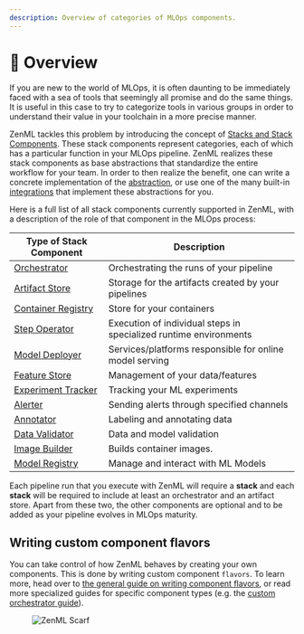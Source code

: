 ```yaml
---
description: Overview of categories of MLOps components.
---
```


# 📜 Overview

If you are new to the world of MLOps, it is often daunting to be immediately faced with a sea of tools that seemingly all promise and do the same things. It is useful in this case to try to categorize tools in various groups in order to understand their value in your toolchain in a more precise manner.

ZenML tackles this problem by introducing the concept of [Stacks and Stack Components](../user-guide/production-guide/understand-stacks.md). These stack components represent categories, each of which has a particular function in your MLOps pipeline. ZenML realizes these stack components as base abstractions that standardize the entire workflow for your team. In order to then realize the benefit, one can write a concrete implementation of the [abstraction](../how-to/stack-deployment/implement-a-custom-stack-component.md), or use one of the many built-in [integrations](integration-overview.md) that implement these abstractions for you.

Here is a full list of all stack components currently supported in ZenML, with a description of the role of that component in the MLOps process:

| **Type of Stack Component**                                                                                                                              | **Description**                                                   |
| -------------------------------------------------------------------------------------------------------------------------------------------------------- | ----------------------------------------------------------------- |
| [Orchestrator](https://github.com/zenml-io/zenml/blob/feature/gro-1047-docs/docs/how-to/configure-stack-components/orchestrators/README.md)              | Orchestrating the runs of your pipeline                           |
| [Artifact Store](https://github.com/zenml-io/zenml/blob/feature/gro-1047-docs/docs/how-to/configure-stack-components/artifact-stores/README.md)          | Storage for the artifacts created by your pipelines               |
| [Container Registry](https://github.com/zenml-io/zenml/blob/feature/gro-1047-docs/docs/how-to/configure-stack-components/container-registries/README.md) | Store for your containers                                         |
| [Step Operator](https://github.com/zenml-io/zenml/blob/feature/gro-1047-docs/docs/how-to/configure-stack-components/step-operators/README.md)            | Execution of individual steps in specialized runtime environments |
| [Model Deployer](https://github.com/zenml-io/zenml/blob/feature/gro-1047-docs/docs/how-to/configure-stack-components/model-deployers/README.md)          | Services/platforms responsible for online model serving           |
| [Feature Store](https://github.com/zenml-io/zenml/blob/feature/gro-1047-docs/docs/how-to/configure-stack-components/feature-stores/README.md)            | Management of your data/features                                  |
| [Experiment Tracker](https://github.com/zenml-io/zenml/blob/feature/gro-1047-docs/docs/how-to/configure-stack-components/experiment-trackers/README.md)  | Tracking your ML experiments                                      |
| [Alerter](https://github.com/zenml-io/zenml/blob/feature/gro-1047-docs/docs/how-to/configure-stack-components/alerters/README.md)                        | Sending alerts through specified channels                         |
| [Annotator](https://github.com/zenml-io/zenml/blob/feature/gro-1047-docs/docs/how-to/configure-stack-components/annotators/README.md)                    | Labeling and annotating data                                      |
| [Data Validator](https://github.com/zenml-io/zenml/blob/feature/gro-1047-docs/docs/how-to/configure-stack-components/data-validators/README.md)          | Data and model validation                                         |
| [Image Builder](https://github.com/zenml-io/zenml/blob/feature/gro-1047-docs/docs/how-to/configure-stack-components/image-builders/README.md)            | Builds container images.                                          |
| [Model Registry](https://github.com/zenml-io/zenml/blob/feature/gro-1047-docs/docs/how-to/configure-stack-components/model-registries/README.md)         | Manage and interact with ML Models                                |

Each pipeline run that you execute with ZenML will require a **stack** and each **stack** will be required to include at least an orchestrator and an artifact store. Apart from these two, the other components are optional and to be added as your pipeline evolves in MLOps maturity.

## Writing custom component flavors

You can take control of how ZenML behaves by creating your own components. This is done by writing custom component `flavors`. To learn more, head over to [the general guide on writing component flavors](../how-to/stack-deployment/implement-a-custom-stack-component.md), or read more specialized guides for specific component types (e.g. the [custom orchestrator guide](orchestrators/custom.md)).

<figure><img src="https://static.scarf.sh/a.png?x-pxid=f0b4f458-0a54-4fcd-aa95-d5ee424815bc" alt="ZenML Scarf"><figcaption></figcaption></figure>

